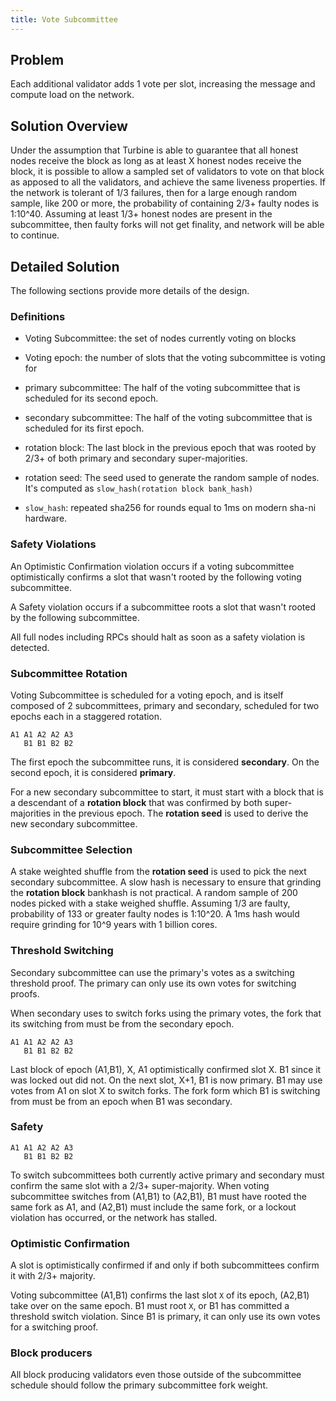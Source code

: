 ```yaml
---
title: Vote Subcommittee
---
```


## Problem

Each additional validator adds 1 vote per slot, increasing the
message and compute load on the network.

## Solution Overview

Under the assumption that Turbine is able to guarantee that all
honest nodes receive the block as long as at least X honest nodes
receive the block, it is possible to allow a sampled set of validators
to vote on that block as apposed to all the validators, and achieve
the same liveness properties. If the network is tolerant of 1/3
failures, then for a large enough random sample, like 200 or more,
the probability of containing 2/3+ faulty nodes is 1:10^40. Assuming
at least 1/3+ honest nodes are present in the subcommittee, then
faulty forks will not get finality, and network will be able to
continue.

## Detailed Solution

The following sections provide more details of the design.

### Definitions

* Voting Subcommittee: the set of nodes currently voting on blocks

* Voting epoch: the number of slots that the voting subcommittee
is voting for

* primary subcommittee: The half of the voting subcommittee that
is scheduled for its second epoch.

* secondary subcommittee: The half of the voting subcommittee that
is scheduled for its first epoch.

* rotation block: The last block in the previous epoch that was
rooted by 2/3+ of both primary and secondary super-majorities.

* rotation seed: The seed used to generate the random sample of nodes.
It's computed as `slow_hash(rotation block bank_hash)`


* `slow_hash`: repeated sha256 for rounds equal to 1ms on modern
sha-ni hardware.

### Safety Violations

An Optimistic Confirmation violation occurs if a voting subcommittee
optimistically confirms a slot that wasn't rooted by the following
voting subcommittee.

A Safety violation occurs if a subcommittee roots a slot that wasn't
rooted by the following subcommittee.

All full nodes including RPCs should halt as soon as a safety
violation is detected.

### Subcommittee Rotation

Voting Subcommittee is scheduled for a voting epoch, and is itself
composed of 2 subcommittees, primary and secondary, scheduled for
two epochs each in a staggered rotation.

```
A1 A1 A2 A2 A3
   B1 B1 B2 B2
```

The first epoch the subcommittee runs, it is considered **secondary**.
On the second epoch, it is considered **primary**.

For a new secondary subcommittee to start, it must start with a
block that is a descendant of a **rotation block** that was confirmed
by both super-majorities in the previous epoch. The **rotation seed**
is used to derive the new secondary subcommittee.

### Subcommittee Selection

A stake weighted shuffle from the **rotation seed** is used to pick
the next secondary subcommittee. A slow hash is necessary to ensure
that grinding the **rotation block** bankhash is not practical. A
random sample of 200 nodes picked with a stake weighed shuffle.
Assuming 1/3 are faulty, probability of 133 or greater faulty nodes
is 1:10^20. A 1ms hash would require grinding for 10^9 years with
1 billion cores.

### Threshold Switching

Secondary subcommittee can use the primary's votes as a switching
threshold proof. The primary can only use its own votes for switching
proofs.

When secondary uses to switch forks using the primary votes, the
fork that its switching from must be from the secondary epoch.

```
A1 A1 A2 A2 A3
   B1 B1 B2 B2
```

Last block of epoch (A1,B1), X, A1 optimistically confirmed slot
X. B1 since it was locked out did not. On the next slot, X+1, B1
is now primary. B1 may use votes from A1 on slot X to switch forks.
The fork form which B1 is switching from must be from an epoch when
B1 was secondary.

### Safety

```
A1 A1 A2 A2 A3
   B1 B1 B2 B2
```

To switch subcommittees both currently active primary and secondary
must confirm the same slot with a 2/3+ super-majority. When voting
subcommittee switches from (A1,B1) to (A2,B1), B1 must have rooted
the same fork as A1, and (A2,B1) must include the same fork, or a
lockout violation has occurred, or the network has stalled.

### Optimistic Confirmation

A slot is optimistically confirmed if and only if both subcommittees
confirm it with 2/3+ majority.

Voting subcommittee (A1,B1) confirms the last slot `X` of its
epoch, (A2,B1) take over on the same epoch. B1 must root `X`, or B1
has committed a threshold switch violation. Since B1 is primary,
it can only use its own votes for a switching proof.

### Block producers

All block producing validators even those outside of the subcommittee
schedule should follow the primary subcommittee fork weight.
